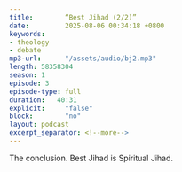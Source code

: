 ```yaml
---
title:        “Best Jihad (2/2)”
date:         2025-08-06 00:34:18 +0800
keywords:
- theology
- debate
mp3-url:      "/assets/audio/bj2.mp3"
length: 58358304
season: 1
episode: 3
episode-type: full
duration:   40:31
explicit:     "false"
block:        "no"
layout: podcast
excerpt_separator: <!--more-->
---
```

The conclusion. Best Jihad is Spiritual Jihad.
<!--more-->
